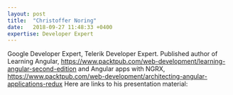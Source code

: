 ```yaml
---
layout: post
title:  "Christoffer Noring"
date:   2018-09-27 11:48:33 +0400
expertise: Developer Expert
---
```


Google Developer Expert, Telerik Developer Expert. Published author of Learning Angular, https://www.packtpub.com/web-development/learning-angular-second-edition and Angular apps with NGRX, https://www.packtpub.com/web-development/architecting-angular-applications-redux
Here are links to his presentation material:

